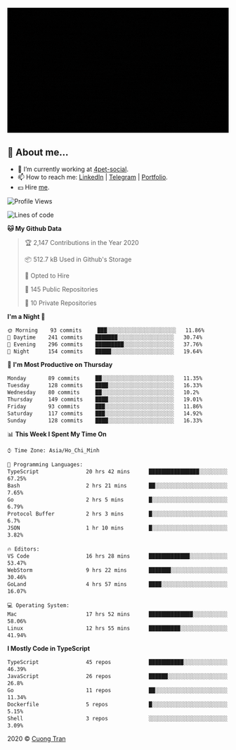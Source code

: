 ![banner](https://raw.githubusercontent.com/103cuong/103cuong/master/banner.gif)

## 🦄 About me...

- 🚀 I’m currently working at [4pet-social](https://github.com/4pet-social).
- 📫 How to reach me: [LinkedIn](https://linkedin.com/in/103cuong) | [Telegram](https://t.me/cuong103) | [Portfolio](https://103cuong.github.io/).
- 💵 Hire [me](mailto:103cuong@gmail.com).

<!--START_SECTION:waka-->
![Profile Views](http://img.shields.io/badge/Profile%20Views-133-blue)

![Lines of code](https://img.shields.io/badge/From%20Hello%20World%20I%27ve%20Written-17.6%20million%20lines%20of%20code-blue)

**🐱 My Github Data** 

> 🏆 2,147 Contributions in the Year 2020
 > 
> 📦 512.7 kB Used in Github's Storage 
 > 
> 💼 Opted to Hire
 > 
> 📜 145 Public Repositories
 > 
> 🔑 10 Private Repositories 

**I'm a Night 🦉** 

```text
🌞 Morning    93 commits     ███░░░░░░░░░░░░░░░░░░░░░░   11.86% 
🌆 Daytime    241 commits    ███████░░░░░░░░░░░░░░░░░░   30.74% 
🌃 Evening    296 commits    █████████░░░░░░░░░░░░░░░░   37.76% 
🌙 Night      154 commits    █████░░░░░░░░░░░░░░░░░░░░   19.64%

```
📅 **I'm Most Productive on Thursday** 

```text
Monday       89 commits     ██░░░░░░░░░░░░░░░░░░░░░░░   11.35% 
Tuesday      128 commits    ████░░░░░░░░░░░░░░░░░░░░░   16.33% 
Wednesday    80 commits     ██░░░░░░░░░░░░░░░░░░░░░░░   10.2% 
Thursday     149 commits    ████░░░░░░░░░░░░░░░░░░░░░   19.01% 
Friday       93 commits     ███░░░░░░░░░░░░░░░░░░░░░░   11.86% 
Saturday     117 commits    ███░░░░░░░░░░░░░░░░░░░░░░   14.92% 
Sunday       128 commits    ████░░░░░░░░░░░░░░░░░░░░░   16.33%

```


📊 **This Week I Spent My Time On** 

```text
⌚︎ Time Zone: Asia/Ho_Chi_Minh

💬 Programming Languages: 
TypeScript               20 hrs 42 mins      ████████████████░░░░░░░░░   67.25% 
Bash                     2 hrs 21 mins       ██░░░░░░░░░░░░░░░░░░░░░░░   7.65% 
Go                       2 hrs 5 mins        █░░░░░░░░░░░░░░░░░░░░░░░░   6.79% 
Protocol Buffer          2 hrs 3 mins        █░░░░░░░░░░░░░░░░░░░░░░░░   6.7% 
JSON                     1 hr 10 mins        █░░░░░░░░░░░░░░░░░░░░░░░░   3.82%

🔥 Editors: 
VS Code                  16 hrs 28 mins      █████████████░░░░░░░░░░░░   53.47% 
WebStorm                 9 hrs 22 mins       ███████░░░░░░░░░░░░░░░░░░   30.46% 
GoLand                   4 hrs 57 mins       ████░░░░░░░░░░░░░░░░░░░░░   16.07%

💻 Operating System: 
Mac                      17 hrs 52 mins      ██████████████░░░░░░░░░░░   58.06% 
Linux                    12 hrs 55 mins      ██████████░░░░░░░░░░░░░░░   41.94%

```

**I Mostly Code in TypeScript** 

```text
TypeScript               45 repos            ███████████░░░░░░░░░░░░░░   46.39% 
JavaScript               26 repos            ██████░░░░░░░░░░░░░░░░░░░   26.8% 
Go                       11 repos            ██░░░░░░░░░░░░░░░░░░░░░░░   11.34% 
Dockerfile               5 repos             █░░░░░░░░░░░░░░░░░░░░░░░░   5.15% 
Shell                    3 repos             ░░░░░░░░░░░░░░░░░░░░░░░░░   3.09%

```



<!--END_SECTION:waka-->

2020 © [Cuong Tran](https://github.com/103cuong)
